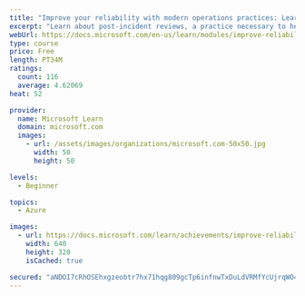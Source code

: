 ```yaml
---
title: "Improve your reliability with modern operations practices: Learning from failure"
excerpt: "Learn about post-incident reviews, a practice necessary to help you sustainably achieve the appropriate level of reliability in your systems, services, and products."
webUrl: https://docs.microsoft.com/en-us/learn/modules/improve-reliability-failure/
type: course
price: Free
length: PT34M
ratings:
  count: 116
  average: 4.62069
heat: 52

provider:
  name: Microsoft Learn
  domain: microsoft.com
  images:
    - url: /assets/images/organizations/microsoft.com-50x50.jpg
      width: 50
      height: 50

levels:
  - Beginner

topics:
  - Azure

images:
  - url: https://docs.microsoft.com/learn/achievements/improve-reliability-failure-social.png
    width: 640
    height: 320
    isCached: true

secured: "aNDOI7cRhOSEhxgzeobtr7hx71hqg809gcTp6infnwTxDuLdVRMfYcUjrqWO4rHWzK7XuZtluQXYFhSJQOwvKszePXnGbHidsAS6SHr1FtRhgzWC6/hn2jMiY/a0CBOGFIfefdL7NDaAXJAyGsZCAVpcpTsGHyOZDRf4b1Jy9UK3mpXtp82xbFUUYb0pFwcIYyDLCJVuh8VcC7AgOdCewQiOwdnyWFDpKS4VeqQb4ji1+676BK5KrUFI/FAeTRXVpgCFU06q/kRKDQwxh32mjMJB1cT+8Mf1oBzH4VAmtg2U7zk2vxuBdA9IHc9vTXbWXzkJ1DdZYdxTDi2STIvyFSBr9t8K+4DUJJyQxSwbAluhkYEcZi9ue1YDGEhPuFLeoZK/fRh1Af4RExyFHRJJbjNnDu0JyDr0UGOJb9aPZf0=;cPjl7qn+G7Kj2o5RkYI/QQ=="
---
```


